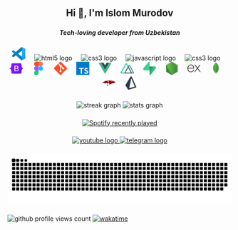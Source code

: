 <h2 align="center">Hi 👋, I'm Islom Murodov</h2>

###

<h5 align="center">Tech-loving developer from Uzbekistan</h5>

###

<!-- <h6 align="center"><a href="https://manu.uz" target="_blank">manu.uz</a> | <a href="https://diary.manu.uz" target="_blank">diary.manu.uz</a></h6> -->

<div align="center">
<img src="https://raw.githubusercontent.com/devicons/devicon/master/icons/vscode/vscode-original.svg" height="30" alt="html5 logo"  />
  <img width="12" />
  <img src="https://cdn.jsdelivr.net/gh/devicons/devicon/icons/html5/html5-original.svg" height="30" alt="html5 logo"  />
  <img width="12" />
  <img src="https://cdn.jsdelivr.net/gh/devicons/devicon/icons/css3/css3-original.svg" height="30" alt="css3 logo"  />
  <img width="12" />
  <img src="https://cdn.jsdelivr.net/gh/devicons/devicon/icons/javascript/javascript-original.svg" height="30" alt="javascript logo"  />
  <img width="12" />
  <img src="https://www.vectorlogo.zone/logos/tailwindcss/tailwindcss-icon.svg" height="30" alt="css3 logo"  />
  <img width="12" />
  <img src="https://raw.githubusercontent.com/devicons/devicon/master/icons/bootstrap/bootstrap-original.svg" height="30" alt="bootstrap logo"  />
  <img width="12" />
  <img src="https://raw.githubusercontent.com/devicons/devicon/master/icons/figma/figma-original.svg" height="30" alt="figma logo"  />
  <img width="12" />
  <img src="https://raw.githubusercontent.com/devicons/devicon/master/icons/git/git-original.svg" height="30" alt="git logo"  />
  <img width="12" />
  <img src="https://raw.githubusercontent.com/devicons/devicon/master/icons/typescript/typescript-original.svg" height="30" alt="typescript logo"  />
  <img width="12" />
  <img src="https://raw.githubusercontent.com/devicons/devicon/master/icons/vuejs/vuejs-original.svg" height="30" alt="vuejs logo"  />
  <img width="12" />
  <img src="https://raw.githubusercontent.com/devicons/devicon/master/icons/nuxtjs/nuxtjs-original.svg" height="30" alt="nuxtjs logo"  />
  <img width="12" />
  <img src="https://raw.githubusercontent.com/devicons/devicon/master/icons/supabase/supabase-original.svg" height="30" alt="supabase logo"  />
  <img width="12" />
  <img src="https://raw.githubusercontent.com/devicons/devicon/master/icons/nodejs/nodejs-original.svg" height="30" alt="nodejs logo"  />
  <img width="12" />
  <img src="https://raw.githubusercontent.com/devicons/devicon/master/icons/express/express-original.svg" height="30" alt="expressjs logo"  />
  <img width="12" />
  <img src="https://raw.githubusercontent.com/devicons/devicon/master/icons/mongodb/mongodb-original.svg" height="30" alt="mongodb logo"  />
  <img width="12" />
  <img src="https://raw.githubusercontent.com/devicons/devicon/master/icons/mongoose/mongoose-original.svg" height="30" alt="mongoose logo"  />
  <img width="12" />
  <img src="https://raw.githubusercontent.com/devicons/devicon/master/icons/prisma/prisma-original.svg" height="30" alt="prisma logo"  />
</div>

###

<div align="center">
  <img src="https://streak-stats.demolab.com?user=islomurodov&locale=en&mode=daily&theme=dracula&hide_border=false&border_radius=5" height="150" alt="streak graph"  />
  <img src="https://github-readme-stats.vercel.app/api?username=islomurodov&hide_title=false&hide_rank=false&show_icons=true&include_all_commits=true&count_private=true&disable_animations=false&theme=dracula&locale=en&hide_border=false" height="150" alt="stats graph"  />
</div>

###

<div align="center">
  <a href="https://open.spotify.com/user/3173h3kjzyq7ho2ghnrbmnnk4y5q">
    <img src="https://spotify-recently-played-readme.vercel.app/api?user=3173h3kjzyq7ho2ghnrbmnnk4y5q&width=750&count=3&unique=true" alt="Spotify recently played"  />
  </a>
</div>

###

<div align="center">
  <a href="https://www.youtube.com/@islomurodov" target="_blank">
    <img src="https://img.shields.io/static/v1?message=Youtube&logo=youtube&label=&color=FF0000&logoColor=white&labelColor=&style=for-the-badge" height="35" alt="youtube logo"  />
  </a>
  <a href="https://t.me/islom_power" target="_blank">
    <img src="https://img.shields.io/static/v1?message=Telegram&logo=telegram&label=&color=2CA5E0&logoColor=white&labelColor=&style=for-the-badge" height="35" alt="telegram logo"  />
  </a>
</div>

###

<img src="https://raw.githubusercontent.com/islomurodov/islomurodov/output/snake.svg" alt="Snake animation" />

###

![github profile views count](https://komarev.com/ghpvc/?username=islomurodov)
[![wakatime](https://wakatime.com/badge/user/018e23ff-77bb-4c12-943c-ab3d16bfebfc.svg)](https://wakatime.com/@018e23ff-77bb-4c12-943c-ab3d16bfebfc)
